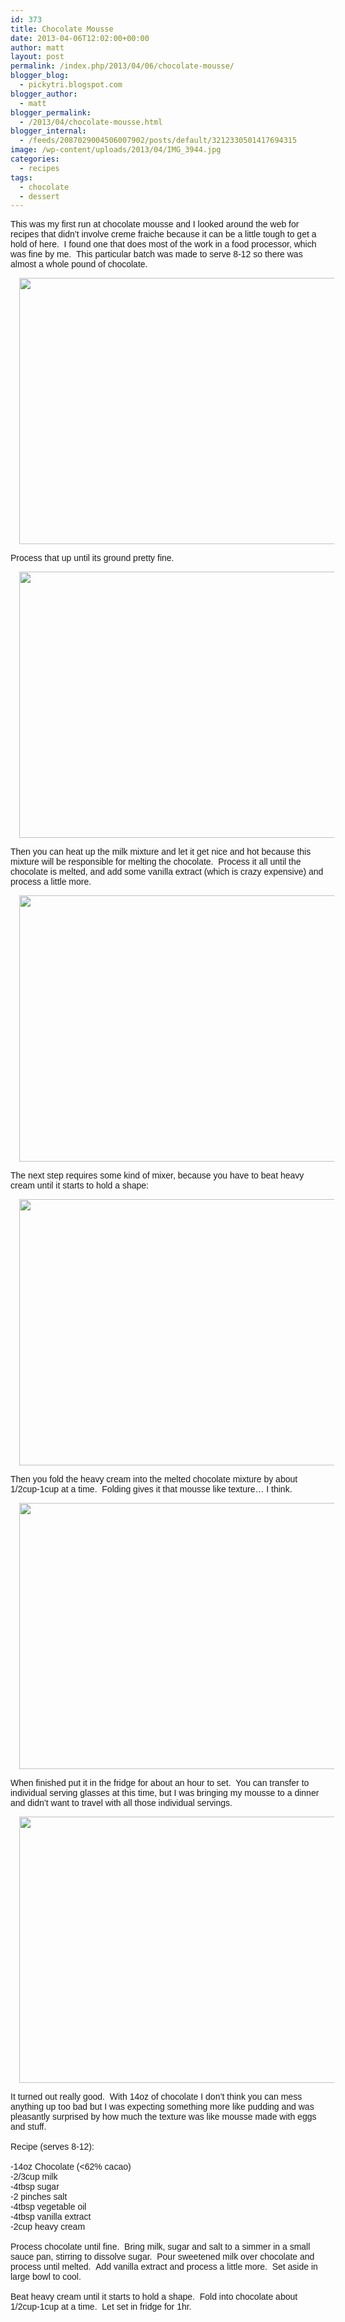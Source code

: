 ```yaml
---
id: 373
title: Chocolate Mousse
date: 2013-04-06T12:02:00+00:00
author: matt
layout: post
permalink: /index.php/2013/04/06/chocolate-mousse/
blogger_blog:
  - pickytri.blogspot.com
blogger_author:
  - matt
blogger_permalink:
  - /2013/04/chocolate-mousse.html
blogger_internal:
  - /feeds/2087029004506007902/posts/default/3212330501417694315
image: /wp-content/uploads/2013/04/IMG_3944.jpg
categories:
  - recipes
tags:
  - chocolate
  - dessert
---
```

<span style="font-family: Arial, Helvetica, sans-serif;">This was my first run at chocolate mousse and I looked around the web for recipes that didn&#8217;t involve creme fraiche because it can be a little tough to get a hold of here. &nbsp;I found one that does most of the work in a food processor, which was fine by me. &nbsp;This particular batch was made to serve 8-12 so there was almost a whole pound of chocolate.</span>

<div style="clear: both; text-align: center;">
  <a href="http://3.bp.blogspot.com/-n70xoKe6Dfk/UWBRIayNnKI/AAAAAAAAAmA/1VejcwVlzhk/s1600/IMG_3944.JPG" style="margin-left: 1em; margin-right: 1em;"><span style="font-family: Arial, Helvetica, sans-serif;"><img border="0" height="426" src="http://pickytri.com/wp-content/uploads/2013/04/IMG_3944-300x200.jpg" width="640" /></span></a>
</div>

<span style="font-family: Arial, Helvetica, sans-serif;">Process that up until its ground pretty fine.</span>

<div style="clear: both; text-align: center;">
  <a href="http://3.bp.blogspot.com/-oQ8P-yf9yS8/UWBRaqUmMMI/AAAAAAAAAmI/aG5M90dxIeE/s1600/IMG_3945.JPG" style="margin-left: 1em; margin-right: 1em;"><span style="font-family: Arial, Helvetica, sans-serif;"><img border="0" height="426" src="http://pickytri.com/wp-content/uploads/2013/04/IMG_3945-300x200.jpg" width="640" /></span></a>
</div>

<span style="font-family: Arial, Helvetica, sans-serif;">Then you can heat up the milk mixture and let it get nice and hot because this mixture will be responsible for melting the chocolate. &nbsp;Process it all until the chocolate is melted, and add some vanilla extract (which is crazy expensive) and process a little more.</span>

<div style="clear: both; text-align: center;">
  <a href="http://4.bp.blogspot.com/-Xfos4hP8OQc/UWBRcw2QT3I/AAAAAAAAAmQ/7tPwgjUSTgY/s1600/IMG_3948.JPG" style="margin-left: 1em; margin-right: 1em;"><span style="font-family: Arial, Helvetica, sans-serif;"><img border="0" height="426" src="http://pickytri.com/wp-content/uploads/2013/04/IMG_3948-300x200.jpg" width="640" /></span></a>
</div>

<span style="font-family: Arial, Helvetica, sans-serif;">The next step requires some kind of mixer, because you have to beat heavy cream until it starts to hold a shape:</span>

<div style="clear: both; text-align: center;">
  <a href="http://2.bp.blogspot.com/-XDyXLlteZCI/UWBR-Yq3ONI/AAAAAAAAAmY/4-k9F_kIPbg/s1600/IMG_3952.JPG" style="margin-left: 1em; margin-right: 1em;"><span style="font-family: Arial, Helvetica, sans-serif;"><img border="0" height="426" src="http://pickytri.com/wp-content/uploads/2013/04/IMG_3952-300x200.jpg" width="640" /></span></a>
</div>

<span style="font-family: Arial, Helvetica, sans-serif;">Then you fold the heavy cream into the melted chocolate mixture by about 1/2cup-1cup at a time. &nbsp;Folding gives it that mousse like texture&#8230; I think.</span>

<div style="clear: both; text-align: center;">
  <a href="http://4.bp.blogspot.com/-jSn3BkjKCKA/UWBSdvUm5TI/AAAAAAAAAmg/vHBGdYNoFD0/s1600/IMG_3954.JPG" style="margin-left: 1em; margin-right: 1em;"><span style="font-family: Arial, Helvetica, sans-serif;"><img border="0" height="426" src="http://pickytri.com/wp-content/uploads/2013/04/IMG_3954-300x200.jpg" width="640" /></span></a>
</div>

<span style="font-family: Arial, Helvetica, sans-serif;">When finished put it in the fridge for about an hour to set. &nbsp;You can transfer to individual serving glasses at this time, but I was bringing my mousse to a dinner and didn&#8217;t want to travel with all those individual servings.</span>

<div style="clear: both; text-align: center;">
  <a href="http://3.bp.blogspot.com/-dbHvpimRIgo/UWBSjr08pNI/AAAAAAAAAmo/X7Yxi27d9C0/s1600/IMG_3957.JPG" style="margin-left: 1em; margin-right: 1em;"><span style="font-family: Arial, Helvetica, sans-serif;"><img border="0" height="426" src="http://pickytri.com/wp-content/uploads/2013/04/IMG_3957-300x200.jpg" width="640" /></span></a>
</div>

<span style="font-family: Arial, Helvetica, sans-serif;">It turned out really good. &nbsp;With 14oz of chocolate I don&#8217;t think you can mess anything up too bad but I was expecting something more like pudding and was pleasantly surprised by how much the texture was like mousse made with eggs and stuff. &nbsp;</span>  
<span style="font-family: Arial, Helvetica, sans-serif;"><br /></span><span style="font-family: Arial, Helvetica, sans-serif;">Recipe (serves 8-12):</span>  
<span style="font-family: Arial, Helvetica, sans-serif;"><br /></span><span style="font-family: Arial, Helvetica, sans-serif;">-14oz Chocolate (<62% cacao)</span>  
<span style="font-family: Arial, Helvetica, sans-serif;">-2/3cup milk</span>  
<span style="font-family: Arial, Helvetica, sans-serif;">-4tbsp sugar</span>  
<span style="font-family: Arial, Helvetica, sans-serif;">-2 pinches salt</span>  
<span style="font-family: Arial, Helvetica, sans-serif;">-4tbsp vegetable oil</span>  
<span style="font-family: Arial, Helvetica, sans-serif;">-4tbsp vanilla extract</span>  
<span style="font-family: Arial, Helvetica, sans-serif;">-2cup heavy cream</span>  
<span style="font-family: Arial, Helvetica, sans-serif;"><br /></span><span style="font-family: Arial, Helvetica, sans-serif;">Process&nbsp;chocolate&nbsp;until fine. &nbsp;Bring milk, sugar and salt to a simmer in a small sauce pan, stirring to&nbsp;dissolve&nbsp;sugar. &nbsp;Pour sweetened milk over chocolate and process until melted. &nbsp;Add vanilla extract and process a little more. &nbsp;Set aside in large bowl to cool.</span>  
<span style="font-family: Arial, Helvetica, sans-serif;"><br /></span><span style="font-family: Arial, Helvetica, sans-serif;">Beat heavy cream until it starts to hold a shape. &nbsp;Fold into chocolate about 1/2cup-1cup at a time. &nbsp;Let set in fridge for 1hr.</span>